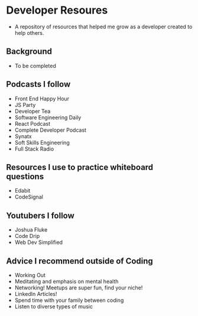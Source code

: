 # Developer Resoures
- A repository of resources that helped me grow as a developer created to help others.

## Background
- To be completed

## Podcasts I follow
- Front End Happy Hour
- JS Party
- Developer Tea
- Software Engineering Daily
- React Podcast
- Complete Developer Podcast
- Synatx
- Soft Skills Engineering
- Full Stack Radio

## Resources I use to practice whiteboard questions
- Edabit
- CodeSignal

## Youtubers I follow
- Joshua Fluke
- Code Drip
- Web Dev Simplified

## Advice I recommend outside of Coding
- Working Out
- Meditating and emphasis on mental health
- Networking! Meetups are super fun, find your niche!
- LinkedIn Articles!
- Spend time with your family between coding
- Listen to diverse types of music
